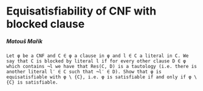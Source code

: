# Equisatisfiability of CNF with blocked clause
##### Matouš Mařík
    Let φ be a CNF and C ∈ φ a clause in φ and l ∈ C a literal in C. We say that C is blocked by literal l if for every other clause D ∈ φ which contains ¬l we have that Res(C, D) is a tautology (i.e. there is another literal l′ ∈ C such that ¬l′ ∈ D). Show that φ is equisatisfiable with φ \ {C}, i.e. φ is satisfiable if and only if φ \ {C} is satisfiable.








<script type="text/javascript" src="http://cdn.mathjax.org/mathjax/latest/MathJax.js?config=TeX-AMS-MML_HTMLorMML"></script>
<script type="text/x-mathjax-config">
    MathJax.Hub.Config({ tex2jax: {inlineMath: [['$', '$']]}, messageStyle: "none" });
</script>